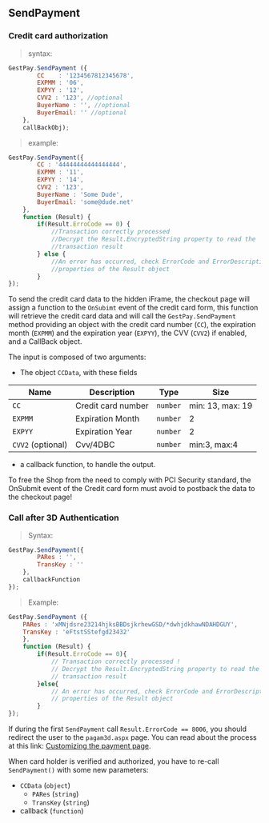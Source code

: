## SendPayment

### Credit card authorization 

> syntax: 

```javascript
GestPay.SendPayment ({ 
		CC    : '1234567812345678', 
		EXPMM : '06', 
		EXPYY : '12', 
		CVV2 : '123', //optional
		BuyerName : '', //optional 
		BuyerEmail: '' //optional  
	},
	callBackObj);
```

> example:

```javascript
GestPay.SendPayment({
		CC : '44444444444444444', 
		EXPMM : '11',
		EXPYY : '14',
		CVV2 : '123',
		BuyerName : 'Some Dude', 
		BuyerEmail: 'some@dude.net' 
	},
	function (Result) {
		if(Result.ErroCode == 0) {
			//Transaction correctly processed
			//Decrypt the Result.EncryptedString property to read the 
			//transaction result
		} else {
			//An error has occurred, check ErrorCode and ErrorDescription 
			//properties of the Result object
		}
});
```

To send the credit card data to the hidden iFrame, the checkout page will assign a function to the `OnSubimt` event of the credit card form, this function will retrieve the credit card data and will call the `GestPay.SendPayment` method providing an object with the credit card number (`CC`), the expiration month (`EXPMM`) and the expiration year (`EXPYY`), the CVV (`CVV2`) if enabled, and a CallBack object. 

The input is composed of two arguments: 

- The object `CCData`, with these fields

Name | Description | Type | Size 
---- | ----------- | ---- | ----
`CC`   | Credit card number | `number` | min: 13, max: 19 
`EXPMM` | Expiration Month | `number` | 2
`EXPYY` | Expiration Year | `number` | 2
`CVV2` (optional) | Cvv/4DBC | `number` | min:3, max:4 

- a callback function, to handle the output. 

<aside class="warning">To free the Shop from the need to comply with PCI Security standard, the OnSubmit event of the Credit card form must avoid to postback the data to the checkout page! </aside>

### Call after 3D Authentication 

> Syntax: 

```javascript
GestPay.SendPayment({
		PARes : '', 
		TransKey : ''
	},  
	callbackFunction
});
```

> Example:

```javascript
GestPay.SendPayment ({
	PARes : 'xMNjdsre23214hjksBBDsjkrhewGSD/*dwhjdkhawNDAHDGUY', 
	TransKey : 'eFtstSStefgd23432'
	},
	function (Result) {
		if(Result.ErroCode == 0){
			// Transaction correctly processed ! 
			// Decrypt the Result.EncryptedString property to read the 
			// transaction result
		}else{
			// An error has occurred, check ErrorCode and ErrorDescription
			// properties of the Result object
		}
});
``` 

If during the first `SendPayment` call `Result.ErrorCode == 8006`, you should redirect the user to the `pagam3d.aspx` page. You can read about the process at this link: [Customizing the payment page](https://hype-app.github.io/gestpay-doc/pay/customizing-the-payment-page.html). 


When card holder is verified and authorized, you have to re-call `SendPayment()` with some new parameters: 

- `CCData` (`object`)
	- `PARes` (`string`)
	- `TransKey` (`string`)
- callback (`function`) 
